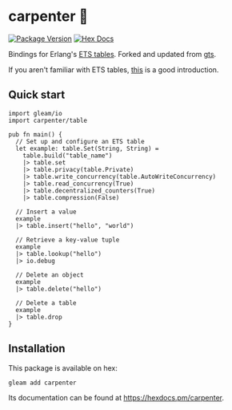 # carpenter 🔨

[![Package Version](https://img.shields.io/hexpm/v/carpenter)](https://hex.pm/packages/carpenter)
[![Hex Docs](https://img.shields.io/badge/hex-docs-ffaff3)](https://hexdocs.pm/carpenter/)

Bindings for Erlang's [ETS tables](https://www.erlang.org/doc/man/ets.html). Forked and updated from [gts](https://github.com/Lunarmagpie/gts). 

If you aren't familiar with ETS tables, [this](https://elixirschool.com/en/lessons/storage/ets) is a good introduction.


## Quick start

```gleam
import gleam/io
import carpenter/table

pub fn main() {
  // Set up and configure an ETS table
  let example: table.Set(String, String) =
    table.build("table_name")
    |> table.set
    |> table.privacy(table.Private)
    |> table.write_concurrency(table.AutoWriteConcurrency)
    |> table.read_concurrency(True)
    |> table.decentralized_counters(True)
    |> table.compression(False)

  // Insert a value
  example
  |> table.insert("hello", "world")

  // Retrieve a key-value tuple
  example
  |> table.lookup("hello")
  |> io.debug

  // Delete an object
  example
  |> table.delete("hello")

  // Delete a table
  example
  |> table.drop
}
```

## Installation

This package is available on hex:

```sh
gleam add carpenter
```

Its documentation can be found at <https://hexdocs.pm/carpenter>.
